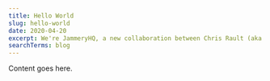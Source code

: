 ```yaml
---
title: Hello World
slug: hello-world
date: 2020-04-20
excerpt: We're JammeryHQ, a new collaboration between Chris Rault (aka SmokeyFro) and Travis Reynolds (aka Sniper7) to create premium resources for the JAMstack Community.
searchTerms: blog
---
```

Content goes here.